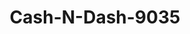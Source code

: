 ---
f_zip-code: 37172
f_state-code: TN
title: Cash-N-Dash-9035
f_phone: 615-382-5668
f_city-only: Springfield
f_address: 2404 Memorial Boulevard Springfield
f_location-unique-id: '9035'
slug: cash-n-dash-9035
updated-on: '2024-05-30T13:46:58.046Z'
created-on: '2024-05-30T13:36:59.803Z'
published-on: '2024-05-30T13:54:32.469Z'
f_city-state: cms/city/springfield-tn.md
f_company: cms/company/cash-n-dash.md
f_state: cms/state/tennessee.md
layout: '[payday-loan].html'
tags: payday-loan
---